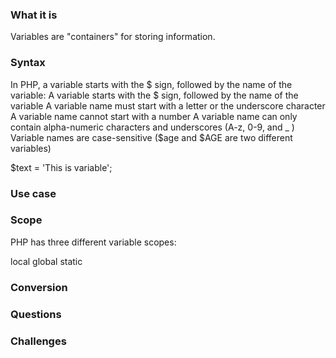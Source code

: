 ### What it is 
Variables are "containers" for storing information.


### Syntax 
In PHP, a variable starts with the $ sign, followed by the name of the variable:
A variable starts with the $ sign, followed by the name of the variable
A variable name must start with a letter or the underscore character
A variable name cannot start with a number
A variable name can only contain alpha-numeric characters and underscores (A-z, 0-9, and _ )
Variable names are case-sensitive ($age and $AGE are two different variables)

$text = 'This is variable';


### Use case 


### Scope 
PHP has three different variable scopes:

local
global
static


### Conversion 
### Questions 
### Challenges 
